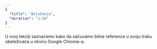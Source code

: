 ```yaml
---
{
  "title": "Beleženje",
  "duration": "1:58"
}
---
```


U ovoj lekciji saznaćemo kako da sačuvamo bitne reference u svoju traku obeleživača u okviru Google Chrome-a.
